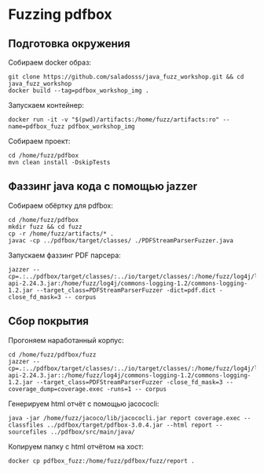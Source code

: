 # Fuzzing pdfbox

## Подготовка окружения

Собираем docker образ:

``` #bash
git clone https://github.com/saladosss/java_fuzz_workshop.git && cd java_fuzz_workshop
docker build --tag=pdfbox_workshop_img .
```

Запускаем контейнер:

``` #bash
docker run -it -v "$(pwd)/artifacts:/home/fuzz/artifacts:ro" --name=pdfbox_fuzz pdfbox_workshop_img
```

Собираем проект:

``` #bash
cd /home/fuzz/pdfbox
mvn clean install -DskipTests
```

## Фаззинг java кода с помощью jazzer

Cобираем обёртку для pdfbox:

``` #bash
cd /home/fuzz/pdfbox
mkdir fuzz && cd fuzz
cp -r /home/fuzz/artifacts/* .
javac -cp ../pdfbox/target/classes/ ./PDFStreamParserFuzzer.java
```

Запускаем фаззинг PDF парсера:

``` #bash
jazzer --cp=.:../pdfbox/target/classes/:../io/target/classes/:/home/fuzz/log4j/log4j-api-2.24.3.jar:/home/fuzz/log4j/commons-logging-1.2/commons-logging-1.2.jar --target_class=PDFStreamParserFuzzer -dict=pdf.dict -close_fd_mask=3 -- corpus
```

## Сбор покрытия

Прогоняем наработанный корпус:

``` #bash
cd /home/fuzz/pdfbox/fuzz
jazzer --cp=.:../pdfbox/target/classes/:../io/target/classes/:/home/fuzz/log4j/log4j-api-2.24.3.jar::/home/fuzz/log4j/commons-logging-1.2/commons-logging-1.2.jar --target_class=PDFStreamParserFuzzer -close_fd_mask=3 --coverage_dump=coverage.exec -runs=1 -- corpus
```

Генерируем html отчёт с помощью jacococli:

``` #bash
java -jar /home/fuzz/jacoco/lib/jacococli.jar report coverage.exec --classfiles ../pdfbox/target/pdfbox-3.0.4.jar --html report --sourcefiles ../pdfbox/src/main/java/
```

Копируем папку с html отчётом на хост:

``` #bash
docker cp pdfbox_fuzz:/home/fuzz/pdfbox/fuzz/report .
```
